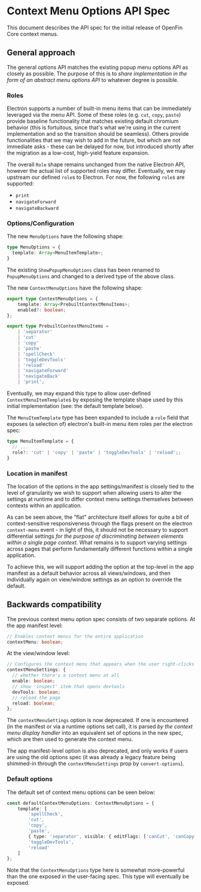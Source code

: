 # Context Menu Options API Spec

This document describes the API spec for the initial release of OpenFin Core context menus.

## General approach

The general options API matches the existing popup menu options API as closely as possible.  The purpose of this is to *share implementation in the form of an abstract menu options API* to whatever degree is possible.

### Roles

Electron supports a number of built-in menu items that can be immediately leveraged via the menu API.  Some of these roles (e.g. `cut`, `copy`, `paste`) provide baseline functionality that matches existing default chromium behavior (this is fortuitous, since that's what we're using in the current implementation and so the transition should be seamless).  Others provide functionalities that we may wish to add in the future, but which are not immediate asks - these can be delayed for now, but introduced shortly after the migration as a low-cost, high-yield feature expansion.

The overall `Role` shape remains unchanged from the native Electron API, however the actual list of supported roles may differ.  Eventually, we may upstream our defined `role`s to Electron.  For now, the following `role`s are supported:

* `print`
* `navigateForward`
* `navigateBackward`

### Options/Configuration

The new `MenuOptions` have the following shape:

```typescript
type MenuOptions = {
  template: Array<MenuItemTemplate>;
}
```

The existing `ShowPopupMenuOptions` class has been renamed to `PopupMenuOptions` and changed to a derived type of the above class.

The new `ContextMenuOptions` have the following shape:

```typescript
export type ContextMenuOptions = {
    template: Array<PrebuiltContextMenuItems>;
    enabled?: boolean;
};

export type PrebuiltContextMenuItems =
    | 'separator'
    | 'cut'
    | 'copy'
    | 'paste'
    | 'spellCheck'
    | 'toggleDevTools'
    | 'reload'
    | 'navigateForward'
    | 'navigateBack'
    | 'print';
```

Eventually, we may expand this type to allow user-defined `ContextMenuItemTemplate`s by exposing the template shape used by this initial implementation (see: the default template below).

The `MenuItemTemplate` type has been expanded to include a `role` field that exposes (a selection of) electron's built-in menu item roles per the electron spec:

```typescript
type MenuItemTemplate = {
  // ...
  role?: 'cut' | 'copy' | 'paste' | 'toggleDevTools' | 'reload';;
}
```

### Location in manifest

The location of the options in the app settings/manifest is closely tied to the level of granularity we wish to support when allowing users to alter the settings at runtime and to differ context menu settings themselves between contexts within an application.

As can be seen above, the "flat" architecture itself allows for quite a bit of context-sensitive responsiveness through the flags present on the electron `context-menu` event - in light of this, it should not be necessary to support differential settings *for the purpose of discriminating between elements within a single page context*.  What remains is to support varying settings across pages that perform fundamentally different functions within a single application.

To achieve this, we will support adding the option at the top-level in the app manifest as a default behavior across all views/windows, and then individually again on view/window settings as an option to override the default.

## Backwards compatibility

The previous context menu option spec consists of two separate options. At the app manifest level:

```typescript
// Enables context menus for the entire application
contextMenu: boolean;
```

At the view/window level:

```typescript
// Configures the context menu that appears when the user right-clicks in a view.
contextMenuSettings: {
  // whether there's a context menu at all
  enable: boolean;
  // show 'inspect' item that opens devtools
  devTools: boolean;
  // reload the page
  reload: boolean;
};
```

The `contextMenuSettings` option is now deprecated.  If one is encountered (in the manifest or via a runtime options set call), it is parsed *by the context menu display handler* into an equivalent set of options in the new spec, which are then used to generate the context menu.

The app manifest-level option is also deprecated, and only works if users are using the old options spec (it was already a legacy feature being shimmed-in through the `contextMenuSettings` prop by `convert-options`).

### Default options

The default set of context menu options can be seen below:

```typescript
const defaultContextMenuOptions: ContextMenuOptions = {
    template: [
        'spellCheck',
        'cut',
        'copy',
        'paste',
        { type: 'separator', visible: { editFlags: ['canCut', 'canCopy', 'canPaste'] } },
        'toggleDevTools',
        'reload'
    ]
};
```

Note that the `ContextMenuOptions` type here is somewhat more-powerful than the one exposed in the user-facing spec.  This type will eventually be exposed.

